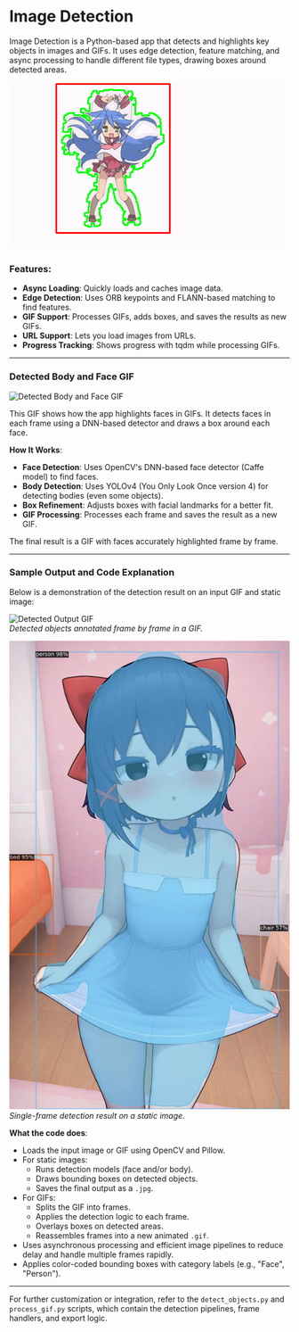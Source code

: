 # Image Detection

Image Detection is a Python-based app that detects and highlights key objects in images and GIFs. It uses edge detection, feature matching, and async processing to handle different file types, drawing boxes around detected areas.

![Detected GIF](Testing/images/detected.gif)

### Features:
- **Async Loading**: Quickly loads and caches image data.
- **Edge Detection**: Uses ORB keypoints and FLANN-based matching to find features.
- **GIF Support**: Processes GIFs, adds boxes, and saves the results as new GIFs.
- **URL Support**: Lets you load images from URLs.
- **Progress Tracking**: Shows progress with tqdm while processing GIFs.

---

### Detected Body and Face GIF

![Detected Body and Face GIF](Testing/images/processed_media.gif)

This GIF shows how the app highlights faces in GIFs. It detects faces in each frame using a DNN-based detector and draws a box around each face.

**How It Works**:
- **Face Detection**: Uses OpenCV's DNN-based face detector (Caffe model) to find faces.
- **Body Detection**: Uses YOLOv4 (You Only Look Once version 4) for detecting bodies (even some objects).
- **Box Refinement**: Adjusts boxes with facial landmarks for a better fit.
- **GIF Processing**: Processes each frame and saves the result as a new GIF.

The final result is a GIF with faces accurately highlighted frame by frame.

---

### Sample Output and Code Explanation

Below is a demonstration of the detection result on an input GIF and static image:

![Detected Output GIF](Testing/images/detected_output.gif)  
*Detected objects annotated frame by frame in a GIF.*

![Detected Output Image](Testing/images/detected_output.jpg)  
*Single-frame detection result on a static image.*

**What the code does**:
- Loads the input image or GIF using OpenCV and Pillow.
- For static images:
  - Runs detection models (face and/or body).
  - Draws bounding boxes on detected objects.
  - Saves the final output as a `.jpg`.
- For GIFs:
  - Splits the GIF into frames.
  - Applies the detection logic to each frame.
  - Overlays boxes on detected areas.
  - Reassembles frames into a new animated `.gif`.
- Uses asynchronous processing and efficient image pipelines to reduce delay and handle multiple frames rapidly.
- Applies color-coded bounding boxes with category labels (e.g., "Face", "Person").

---

For further customization or integration, refer to the `detect_objects.py` and `process_gif.py` scripts, which contain the detection pipelines, frame handlers, and export logic.

